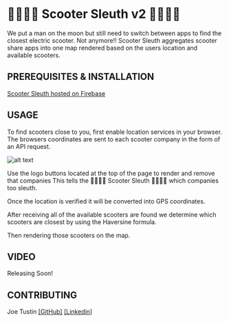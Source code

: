 # 🛴🕵🏻‍♂️ Scooter Sleuth v2 🛴🕵🏻‍♀️

We put a man on the moon but still need to switch between apps to find the closest electric scooter.  Not anymore!!
Scooter Sleuth aggregates scooter share apps into one map rendered based on the users location and available scooters.


## PREREQUISITES & INSTALLATION

[Scooter Sleuth hosted on Firebase](https://scootersleuth.firebaseapp.com/ " 🛴🕵🏻‍♂️ Scooter Sleuth v2 🛴🕵🏻‍♀️")

## USAGE
To find scooters close to you, first enable location services in your browser.  The browsers coordinates are sent to each scooter company in the form of an API request. 

![alt text](https://i.imgur.com/XpsAwdC.gifv)

Use the logo buttons located at the top of the page to render and remove that companies This tells the  🛴🕵🏻‍♂️ Scooter Sleuth 🛴🕵🏻‍♀️  which companies too sleuth.  

Once the location is verified it will be converted into GPS coordinates.  

After receiving all of the available scooters are found we determine which scooters are closest by using the Haversine formula.

Then rendering those scooters on the map.

## VIDEO 

Releasing Soon!

## CONTRIBUTING

Joe Tustin [[GitHub]](https://github.com/drbarq) [[Linkedin]](https://www.linkedin.com/in/joetustin/)

